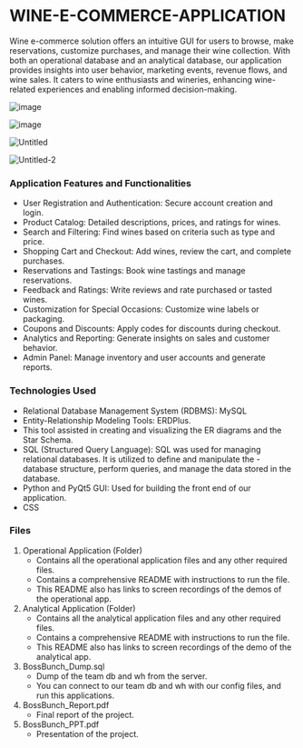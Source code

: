 # WINE-E-COMMERCE-APPLICATION

Wine e-commerce solution offers an intuitive GUI for users to browse, make reservations, customize purchases, and manage their wine collection. With both an operational database and an analytical database, our application provides insights into user behavior, marketing events, revenue flows, and wine sales. It caters to wine enthusiasts and wineries, enhancing wine-related experiences and enabling informed decision-making.

![image](https://github.com/ManishaLagisetty/WINE-E-COMMERCE-APPLICATION/assets/147951099/606f5375-161e-4abf-9199-7e6355a80011)

![image](https://github.com/ManishaLagisetty/WINE-E-COMMERCE-APPLICATION/assets/147951099/964c1ee0-7e0b-4b0f-9f3b-7ae55096c01b)

![Untitled](https://github.com/ManishaLagisetty/WINE-E-COMMERCE-APPLICATION/assets/147951099/de317467-a228-4383-85c2-a16ccab3bfc1)

![Untitled-2](https://github.com/ManishaLagisetty/WINE-E-COMMERCE-APPLICATION/assets/147951099/b944c135-c6eb-446d-8722-04dca1314d8b)

### Application Features and Functionalities
- User Registration and Authentication: Secure account creation and login. 
- Product Catalog: Detailed descriptions, prices, and ratings for wines. 
- Search and Filtering: Find wines based on criteria such as type and price. 
- Shopping Cart and Checkout: Add wines, review the cart, and complete purchases. 
- Reservations and Tastings: Book wine tastings and manage reservations. 
- Feedback and Ratings: Write reviews and rate purchased or tasted wines. 
- Customization for Special Occasions: Customize wine labels or packaging. 
- Coupons and Discounts: Apply codes for discounts during checkout. 
- Analytics and Reporting: Generate insights on sales and customer behavior. 
- Admin Panel: Manage inventory and user accounts and generate reports.

### Technologies Used
- Relational Database Management System (RDBMS): MySQL
- Entity-Relationship Modeling Tools: ERDPlus.
- This tool assisted in creating and visualizing the ER diagrams and the Star Schema.
- SQL (Structured Query Language): SQL was used for managing relational databases. It is utilized to define and manipulate the      - database structure, perform queries, and manage the data stored in the database.
- Python and PyQt5 GUI: Used for building the front end of our application.
- CSS

### Files

1. Operational Application (Folder)
   - Contains all the operational application files and any other required files.
   - Contains a comprehensive README with instructions to run the file.
   - This README also has links to screen recordings of the demos of the operational app.
2. Analytical Application (Folder)
   - Contains all the analytical application files and any other required files.
   - Contains a comprehensive README with instructions to run the file.
   - This README also has links to screen recordings of the demo of the analytical app.
3. BossBunch_Dump.sql
   - Dump of the team db and wh from the server.
   - You can connect to our team db and wh with our config files, and run this applications.
4. BossBunch_Report.pdf
   - Final report of the project.
5. BossBunch_PPT.pdf
   - Presentation of the project.
  
